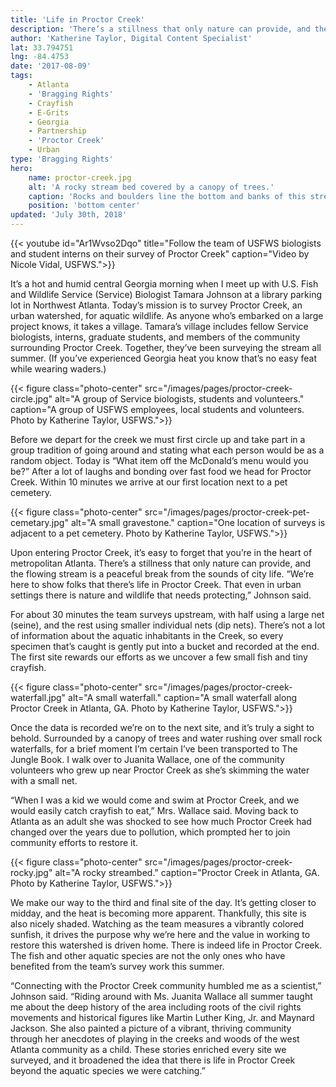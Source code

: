 ```yaml
---
title: 'Life in Proctor Creek'
description: 'There’s a stillness that only nature can provide, and the flowing stream is a peaceful break from the sounds of city life. “We’re here to show folks that there’s life in Proctor Creek. That even in urban settings there is nature and wildlife that needs protecting,” Johnson said.'
author: 'Katherine Taylor, Digital Content Specialist'
lat: 33.794751
lng: -84.4753
date: '2017-08-09'
tags:
    - Atlanta
    - 'Bragging Rights'
    - Crayfish
    - E-Grits
    - Georgia
    - Partnership
    - 'Proctor Creek'
    - Urban
type: 'Bragging Rights'
hero:
    name: proctor-creek.jpg
    alt: 'A rocky stream bed covered by a canopy of trees.'
    caption: 'Rocks and boulders line the bottom and banks of this stretch of proctor creek. Photo by Katherine Taylor, USFWS.'
    position: 'bottom center'
updated: 'July 30th, 2018'
---
```


{{< youtube id="Ar1Wvso2Dqo" title="Follow the team of USFWS biologists and student interns on their survey of Proctor Creek" caption="Video by Nicole Vidal, USFWS.">}}

It’s a hot and humid central Georgia morning when I meet up with U.S. Fish and Wildlife Service (Service) Biologist Tamara Johnson at a library parking lot in Northwest Atlanta. Today’s mission is to survey Proctor Creek, an urban watershed, for aquatic wildlife. As anyone who’s embarked on a large project knows, it takes a village. Tamara’s village includes fellow Service biologists, interns, graduate students, and members of the community surrounding Proctor Creek. Together, they’ve been surveying the stream all summer. (If you’ve experienced Georgia heat you know that’s no easy feat while wearing waders.)

{{< figure class="photo-center" src="/images/pages/proctor-creek-circle.jpg" alt="A group of Service biologists, students and volunteers." caption="A group of USFWS employees, local students and volunteers. Photo by Katherine Taylor, USFWS.">}}

Before we depart for the creek we must first circle up and take part in a group tradition of going around and stating what each person would be as a random object. Today is “What item off the McDonald’s menu would you be?” After a lot of laughs and bonding over fast food we head for Proctor Creek. Within 10 minutes we arrive at our first location next to a pet cemetery.

{{< figure class="photo-center" src="/images/pages/proctor-creek-pet-cemetary.jpg" alt="A small gravestone." caption="One location of surveys is adjacent to a pet cemetery. Photo by Katherine Taylor, USFWS.">}}

Upon entering Proctor Creek, it’s easy to forget that you’re in the heart of metropolitan Atlanta. There’s a stillness that only nature can provide, and the flowing stream is a peaceful break from the sounds of city life. “We’re here to show folks that there’s life in Proctor Creek. That even in urban settings there is nature and wildlife that needs protecting,” Johnson said.

For about 30 minutes the team surveys upstream, with half using a large net (seine), and the rest using smaller individual nets (dip nets). There’s not a lot of information about the aquatic inhabitants in the Creek, so every specimen that’s caught is gently put into a bucket and recorded at the end. The first site rewards our efforts as we uncover a few small fish and tiny crayfish. 

{{< figure class="photo-center" src="/images/pages/proctor-creek-waterfall.jpg" alt="A small waterfall." caption="A small waterfall along Proctor Creek in Atlanta, GA. Photo by Katherine Taylor, USFWS.">}}

Once the data is recorded we’re on to the next site, and it’s truly a sight to behold. Surrounded by a canopy of trees and water rushing over small rock waterfalls, for a brief moment I’m certain I’ve been transported to The Jungle Book. I walk over to Juanita Wallace, one of the community volunteers who grew up near Proctor Creek as she’s skimming the water with a small net. 

“When I was a kid we would come and swim at Proctor Creek, and we would easily catch crayfish to eat,” Mrs. Wallace said.  Moving back to Atlanta as an adult she was shocked to see how much Proctor Creek had changed over the years due to pollution, which prompted her to join community efforts to restore it.  

{{< figure class="photo-center" src="/images/pages/proctor-creek-rocky.jpg" alt="A rocky streambed." caption="Proctor Creek in Atlanta, GA. Photo by Katherine Taylor, USFWS.">}}

We make our way to the third and final site of the day. It’s getting closer to midday, and the heat is becoming more apparent. Thankfully, this site is also nicely shaded. Watching as the team measures a vibrantly colored sunfish, it drives the purpose why we’re here and the value in working to restore this watershed is driven home. There is indeed life in Proctor Creek. The fish and other aquatic species are not the only ones who have benefited from the team’s survey work this summer. 

“Connecting with the Proctor Creek community humbled me as a scientist,” Johnson said. “Riding around with Ms. Juanita Wallace all summer taught me about the deep history of the area including roots of the civil rights movements and historical figures like Martin Luther King, Jr. and Maynard Jackson. She also painted a picture of a vibrant, thriving community through her anecdotes of playing in the creeks and woods of the west Atlanta community as a child. These stories enriched every site we surveyed, and it broadened the idea that there is life in Proctor Creek beyond the aquatic species we were catching.”

